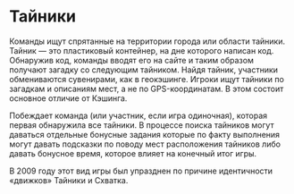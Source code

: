 # Тайники

Команды ищут спрятанные на территории города или области тайники. Тайник — это пластиковый контейнер, на дне которого написан код. Обнаружив код, команды вводят его на сайте и таким образом получают загадку со следующим тайником. Найдя тайник, участники обмениваются сувенирами, как в геокэшинге. Игроки ищут тайники по загадкам и описаниям мест, а не по GPS-координатам. В этом состоит основное отличие от Кэшинга.

Побеждает команда (или участник, если игра одиночная), которая первая обнаружила все тайники. В процессе поиска тайников могут даваться отдельные бонусные задания которые по факту выполнения могут давать подсказки по поводу мест расположения тайников либо давать бонусное время, которое влияет на конечный итог игры.

В 2009 году этот вид игры был упразднен по причине идентичности «движков» Тайники и Схватка.